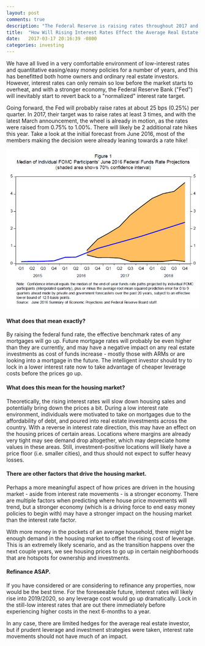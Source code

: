 ```yaml
---
layout: post
comments: true
description: "The Federal Reserve is raising rates throughout 2017 and in 2018. How will this effect the average real estate investor. DiviSmart does an in-depth analysis on how rising interest rates will effect the housing market, and how investors can hedge."
title:  "How Will Rising Interest Rates Effect the Average Real Estate Investor?"
date:   2017-03-17 20:16:39 -0800
categories: investing
---
```

We have all lived in a very comfortable environment of low-interest rates and quantitative easing/easy money policies for a number of years, and this has benefitted both home owners and ordinary real estate investors. However, interest rates can only remain so low before the market starts to overheat, and with a stronger economy, the Federal Reserve Bank ("Fed") will inevitably start to revert back to a "normalized" interest rate target.

Going forward, the Fed will probably raise rates at about 25 bps (0.25%) per quarter. In 2017, their target was to raise rates at least 3 times, and with the latest March announcement, the wheel is already in motion, as the rates were raised from 0.75% to 1.00%. There will likely be 2 additional rate hikes this year. Take a look at the initial forecast from June 2016, most of the members making the decision were already leaning towards a rate hike!

<center><img src="/assets/images/3.17.17/yellen-figure1-20160826.png"/></center>

<h4>What does that mean exactly?</h4>

By raising the federal fund rate, the effective benchmark rates of any mortgages will go up. Future mortgage rates will probably be even higher than they are currently, and may have a negative impact on any real estate investments as cost of funds increase - mostly those with ARMs or are looking into a mortgage in the future. The intelligent investor should try to lock in a lower interest rate now to take advantage of cheaper leverage costs before the prices go up.

<h4>What does this mean for the housing market?</h4>

Theoretically, the rising interest rates will slow down housing sales and potentially bring down the prices a bit. During a low interest rate environment, individuals were motivated to take on mortgages due to the affordability of debt, and poured into real estate investments across the country. With a reverse in interest rate direction, this may have an effect on the housing prices of certain areas. Locations where margins are already very tight may see demand drop altogether, which may depreciate home values in these areas. Still, investment-positive locations will likely have a price floor (i.e. smaller cities), and thus should not expect to suffer heavy losses.

<h4>There are other factors that drive the housing market.</h4>

Perhaps a more meaningful aspect of how prices are driven in the housing market - aside from interest rate movements - is a stronger economy. There are multiple factors when predicting where house price movements will trend, but a stronger economy (which is a driving force to end easy money policies to begin with) may have a stronger impact on the housing market than the interest rate factor.

With more money in the pockets of an average household, there might be enough demand in the housing market to offset the rising cost of leverage. This is an extremely likely scenario, and as the transition happens over the next couple years, we see housing prices to go up in certain neighborhoods that are hotspots for ownership and investments.

<h4>Refinance ASAP.</h4>

If you have considered or are considering to refinance any properties, now would be the best time. For the foreseeable future, interest rates will likely rise into 2019/2020, so any leverage cost would go up dramatically. Lock in the still-low interest rates that are out there immediately before experiencing higher costs in the next 6-months to a year.

In any case, there are limited hedges for the average real estate investor, but if prudent leverage and investment strategies were taken, interest rate movements should not have much of an impact.
